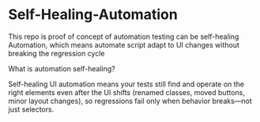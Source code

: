 # Self-Healing-Automation
This repo is proof of concept of  automation testing can be  self-healing Automation, which means automate script adapt to UI changes without breaking the  regression cycle

What is automation self-healing?

Self-healing UI automation means your tests still find and operate on the right elements even after the UI shifts (renamed classes, moved buttons, minor layout changes), so regressions fail only when behavior breaks—not just selectors.

